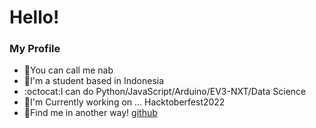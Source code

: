 # Hello!

### My Profile
- 🐾You can call me nab
- 🍵I'm a student based in Indonesia
- :octocat:I can do Python/JavaScript/Arduino/EV3-NXT/Data Science
- 🔭I'm Currently working on ... Hacktoberfest2022
- 🔎Find me in another way! [github](https://github.com/Nyanab)
